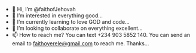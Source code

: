 - 👋 Hi, I’m @faithofJehovah
- 👀 I’m interested in everything good...
- 🌱 I’m currently learning to love GOD and code...
- 💞️ I’m looking to collaborate on everything excellent...
- 📫 How to reach me? You can text +234 903 5852 140. You can send an email to faithoyerele@gmail.com to reach me. Thanks...

<!---
faithofJehovah/faithofJehovah is a ✨ special ✨ repository because its `README.md` (this file) appears on your GitHub profile.
You can click the Preview link to take a look at your changes.
--->
